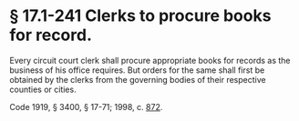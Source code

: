 # § 17.1-241 Clerks to procure books for record.

<p>Every circuit court clerk shall procure appropriate books for records as the business of his office requires. But orders for the same shall first be obtained by the clerks from the governing bodies of their respective counties or cities.</p><p>Code 1919, § 3400, § 17-71; 1998, c. <a href='http://lis.virginia.gov/cgi-bin/legp604.exe?981+ful+CHAP0872'>872</a>.</p>